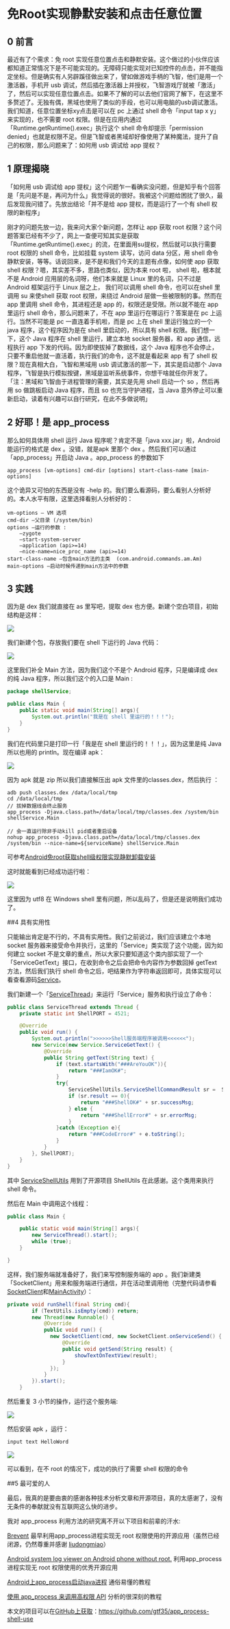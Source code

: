 # 免Root实现静默安装和点击任意位置

## 0  前言

最近有了个需求：免 root 实现任意位置点击和静默安装。这个做过的小伙伴应该都知道正常情况下是不可能实现的。无障碍只能实现对已知控件的点击，并不能指定坐标。但是确实有人另辟蹊径做出来了，譬如做游戏手柄的飞智，他们是用一个激活器，手机开 usb 调试，然后插在激活器上并授权，飞智游戏厅就被「激活」了，然后可以实现任意位置点击。如果不了解的可以去他们官网了解下，在这里不多赘述了。无独有偶，黑域也使用了类似的手段，也可以用电脑的usb调试激活。我们知道，任意位置坐标xy点击是可以在 pc 上通过 shell 命令「input tap x  y」来实现的，也不需要 root 权限。但是在应用内通过「Runtime.getRuntime().exec」执行这个 shell 命令却提示「permission denied」也就是权限不足。但是飞智或者黑域却好像使用了某种魔法，提升了自己的权限，那么问题来了：如何用 usb 调试给 app 提权？

## 1 原理揭晓

「如何用 usb 调试给 app 提权」这个问题乍一看确实没问题，但是知乎有个回答是「先问是不是，再问为什么」我觉得说的很好。我被这个问题给困扰了很久，最后发现我问错了。先放出结论「并不是给 app 提权，而是运行了一个有 shell 权限的新程序」

刚才的问题先放一边，我来问大家个新问题，怎样让 app 获取 root 权限？这个问题答案已经有不少了，网上一查便可知其实是获取「Runtime.getRuntime().exec」的流，在里面用su提权，然后就可以执行需要 root 权限的 shell 命令，比如挂载 system 读写，访问 data 分区，用 shell 命令静默安装，等等。话说回来，是不是和我们今天的主题有点像，如何使 app 获取 shell 权限？嗯，其实差不多，思路也类似，因为本来 root 啦， shell 啦，根本就不是 Android 应用层的名词呀，他们本来就是 Linux 里的名词，只不过是 Android 框架运行于 Linux 层之上， 我们可以调用 shell 命令，也可以在shell 里调用 su 来使shell 获取 root 权限，来绕过 Android 层做一些被限制的事。然而在 app 里调用 shell 命令，其进程还是 app 的，权限还是受限。所以就不能在 app 里运行 shell 命令，那么问题来了，不在 app 里运行在哪运行？答案是在 pc 上运行。当然不可能是 pc 一直连着手机啦，而是 pc 上在 shell 里运行独立的一个 java 程序，这个程序因为是在 shell 里启动的，所以具有 shell 权限。我们想一下，这个 Java 程序在 shell 里运行，建立本地 socket 服务器，和 app 通信，远程执行 app 下发的代码。因为即使拔掉了数据线，这个 Java 程序也不会停止，只要不重启他就一直活着，执行我们的命令，这不就是看起来 app 有了 shell 权限？现在真相大白，飞智和黑域用 usb 调试激活的那一下，其实是启动那个 Java 程序，飞智是执行模拟按键，黑域是监听系统事件，你想干啥就任你开发了。「注：黑域和飞智由于进程管理的需要，其实是先用 shell 启动一个 so ，然后再用 so 做跳板启动 Java 程序，而且 so 也充当守护进程，当 Java 意外停止可以重新启动，读着有兴趣可以自行研究，在此不多做说明」

## 2 好耶！是 app_process

那么如何具体用 shell 运行 Java 程序呢？肯定不是「java xxx.jar」啦，Android 能运行的格式是 dex 。没错，就是apk 里那个 dex 。然后我们可以通过「app_process」开启动 Java 。app_process 的参数如下

```shell
app_process [vm-options] cmd-dir [options] start-class-name [main-options]
```

这个诡异又可怕的东西是没有 -help 的。我们要么看源码，要么看别人分析好的。本人水平有限，这里选择看别人分析好的：

```shell
vm-options – VM 选项
cmd-dir –父目录 (/system/bin)
options –运行的参数 :
    –zygote
    –start-system-server
    –application (api>=14)
    –nice-name=nice_proc_name (api>=14)
start-class-name –包含main方法的主类  (com.android.commands.am.Am)
main-options –启动时候传递到main方法中的参数
```

## 3 实践

因为是 dex 我们就直接在 as 里写吧，提取 dex 也方便。新建个空白项目，初始结构是这样：

![](http://article.gtf35.top/app_process/as%E9%BB%98%E8%AE%A4%E6%A6%82%E8%A7%88.JPG)

我们新建个包，存放我们要在 shell 下运行的 Java 代码：

![](http://article.gtf35.top/app_process/%E7%AC%AC%E4%B8%80%E6%AC%A1%E6%B5%8B%E8%AF%95.JPG)

这里我们补全 Main 方法，因为我们这个不是个 Android 程序，只是编译成 dex 的纯 Java 程序，所以我们这个的入口是 Main :

```java
package shellService;

public class Main {
    public static void main(String[] args){
        System.out.println("我是在 shell 里运行的！！！");
    }
}
```

我们在代码里只是打印一行「我是在 shell 里运行的！！！」，因为这里是纯 Java 所以也用的 println。现在编译 apk：

![](http://article.gtf35.top/app_process/%E7%BC%96%E8%AF%91%E5%87%BA%E6%9D%A5%E7%9A%84apk.JPG)

因为 apk 就是 zip 所以我们直接解压出 apk 文件里的classes.dex，然后执行 ：

```shell
adb push classes.dex /data/local/tmp
cd /data/local/tmp
// 拔掉数据线会终止服务
app_process -Djava.class.path=/data/local/tmp/classes.dex /system/bin shellService.Main

// 会一直运行除非手动kill pid或者重启设备
nohup app_process -Djava.class.path=/data/local/tmp/classes.dex /system/bin --nice-name=${serviceName} shellService.Main
```
可参考[Android免root获取shell级权限实现静默卸载安装](https://juejin.cn/post/6844903936785137671)

这时就能看到已经成功运行啦：

![](http://article.gtf35.top/app_process/%E8%BF%90%E8%A1%8C%E7%BB%93%E6%9E%9C.JPG)

这里因为 utf8 在 Windows shell 里有问题，所以乱码了，但是还是说明我们成功了。

##4 具有实用性

只能输出肯定是不行的，不具有实用性。我们之前说过，我们应该建立个本地 socket 服务器来接受命令并执行，这里的「Service」类实现了这个功能，因为如何建立 socket 不是文章的重点，所以大家只要知道这个类内部实现了一个「ServiceGetText」接口，在收到命令之后会把命令内容作为参数回掉 getText 方法，然后我们执行 shell 命令之后，吧结果作为字符串返回即可，具体实现可以看查看源码[Service](https://github.com/gtf35/app_process-shell-use/blob/master/app/src/main/java/shellService/Service.java)。

我们新建一个「[ServiceThread](https://github.com/gtf35/app_process-shell-use/blob/master/app/src/main/java/shellService/ServiceThread.java)」来运行「Service」服务和执行设立了命令：

```java
public class ServiceThread extends Thread {
    private static int ShellPORT = 4521;

    @Override
    public void run() {
        System.out.println(">>>>>>Shell服务端程序被调用<<<<<<");
        new Service(new Service.ServiceGetText() {
            @Override
            public String getText(String text) {
                if (text.startsWith("###AreYouOK")){
                    return "###IamOK#";
                }
                try{
                    ServiceShellUtils.ServiceShellCommandResult sr =  ServiceShellUtils.execCommand(text, false);
                    if (sr.result == 0){
                        return "###ShellOK#" + sr.successMsg;
                    } else {
                        return "###ShellError#" + sr.errorMsg;
                    }
                }catch (Exception e){
                    return "###CodeError#" + e.toString();
                }
            }
        }, ShellPORT);
    }
}
```

其中 [ServiceShellUtils](https://github.com/gtf35/app_process-shell-use/blob/master/app/src/main/java/shellService/ServiceShellUtils.java) 用到了开源项目 ShellUtils 在此感谢。这个类用来执行 shell 命令。

然后在 Main 中调用这个线程：

```java
public class Main {

    public static void main(String[] args){
        new ServiceThread().start();
        while (true);
    }

}
```

这样，我们服务端就准备好了，我们来写控制服务端的 app 。我们新建类「SocketClient」用来和服务端进行通信，并在活动里调用他（完整代码请参看[SocketClient](https://github.com/gtf35/app_process-shell-use/blob/master/app/src/main/java/top/gtf35/shellapplicatontest/SocketClient.java)和[MainActivity](https://github.com/gtf35/app_process-shell-use/blob/master/app/src/main/java/top/gtf35/shellapplicatontest/MainActivity.java)）：

```java
private void runShell(final String cmd){
        if (TextUtils.isEmpty(cmd)) return;
        new Thread(new Runnable() {
            @Override
            public void run() {
              new SocketClient(cmd, new SocketClient.onServiceSend() {
                  @Override
                  public void getSend(String result) {
                      showTextOnTextView(result);
                  }
              });
            }
        }).start();
    }
```

然后重复 3 小节的操作，运行这个服务端:

![](http://article.gtf35.top/app_process/%E6%9C%80%E5%90%8Edemo%E7%9A%84shell.JPG)

然后安装 apk ，运行：

```java
input text HelloWord
```

![](http://article.gtf35.top/app_process/%E6%89%8B%E6%9C%BA%E8%BF%90%E8%A1%8C.gif)

可以看到，在不 root 的情况下，成功的执行了需要 shell 权限的命令

##5 最可爱的人

最后，我真的是要由衷的感谢各种技术分析文章和开源项目，真的太感谢了，没有无条件的奉献就没有互联网这么快的进步。

我对 app_process 利用方法的研究离不开以下项目和前辈的汗水:

[Brevent](https://github.com/brevent/Brevent) 最早利用app_process进程实现无 root 权限使用的开源应用（虽然已经闭源，仍然尊重并感谢 [liudongmiao](https://github.com/liudongmiao)）

[Android system log viewer on Android phone without root.](https://github.com/Zane96/Fairy) 利用app_process进程实现无 root 权限使用的优秀开源应用

[Android上app_process启动java进程](https://blog.csdn.net/u010651541/article/details/53163542) 通俗易懂的教程

[使用 app_process 来调用高权限 API](https://haruue.moe/blog/2017/08/30/call-privileged-api-with-app-process/) 分析的很深刻的教程

本文的项目可以在[GitHub上获取](https://github.com/gtf35/app_process-shell-use)：https://github.com/gtf35/app_process-shell-use
